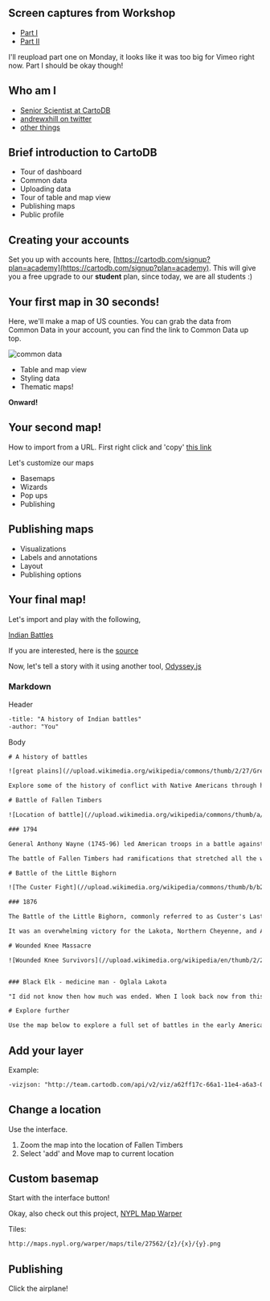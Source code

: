 ## Screen captures from Workshop

* [Part I](https://vimeo.com/111287736)
* [Part II](https://vimeo.com/111287688)

I'll reupload part one on Monday, it looks like it was too big for Vimeo right now. Part I should be okay though!

## Who am I

* [Senior Scientist at CartoDB](http://cartodb.com/team)
* [andrewxhill on twitter](http://twitter.com/andrewxhill)
* [other things](http://andrewxhill.com)

## Brief introduction to CartoDB

* Tour of dashboard
* Common data
* Uploading data
* Tour of table and map view
* Publishing maps
* Public profile

## Creating your accounts

Set you up with accounts here, [https://cartodb.com/signup?plan=academy](https://cartodb.com/signup?plan=academy). This will give you a free upgrade to our **student** plan, since today, we are all students :)

## Your first map in 30 seconds!

Here, we'll make a map of US counties. You can grab the data from Common Data in your account, you can find the link to Common Data up top.

![common data](http://i.imgur.com/sFlZNKl.png)

* Table and map view
* Styling data
* Thematic maps!

**Onward!**

## Your second map!

How to import from a URL. First right click and 'copy' [this link](https://dl.dropboxusercontent.com/u/1307405/CartoDB/workshop/severe-wind.csv.zip)

Let's customize our maps

* Basemaps
* Wizards
* Pop ups
* Publishing

## Publishing maps

* Visualizations
* Labels and annotations
* Layout
* Publishing options

## Your final map!

Let's import and play with the following,

[Indian Battles](https://dl.dropboxusercontent.com/u/1307405/CartoDB/workshop/indian_battles_all.geojson)

If you are interested, here is the [source](http://www.upa.pdx.edu/IMS/currentprojects/TAHv3/GIS_Data/West_Expansion/)

Now, let's tell a story with it using another tool, [Odyssey.js](http://cartodb.github.io/odyssey.js/)

### Markdown 

Header

```txt
-title: "A history of Indian battles"
-author: "You"
```

Body

```txt
# A history of battles

![great plains](//upload.wikimedia.org/wikipedia/commons/thumb/2/27/Great_Plains_Nebraska_USA1.jpg/262px-Great_Plains_Nebraska_USA1.jpg)

Explore some of the history of conflict with Native Americans through history.

# Battle of Fallen Timbers

![Location of battle](//upload.wikimedia.org/wikipedia/commons/thumb/a/ab/Fallen_Timbers_Battlefield.jpg/250px-Fallen_Timbers_Battlefield.jpg)

### 1794

General Anthony Wayne (1745-96) led American troops in a battle against a confederation of Native Americans whose leaders included Chief Little Turtle (Miami), Chief Blue Jacket (Shawnee) and Chief Buckongahelas (Lenape). The fighting took place on the Maumee River, near present-day Toledo. [source](http://www.history.com/topics/native-american-history/battle-of-fallen-timbers)

The battle of Fallen Timbers had ramifications that stretched all the way to Europe. The Treaty of Greenville, negotiated between Wayne and Little Turtle the following year, secured most of what is now Ohio for American settlement. [source](http://en.wikipedia.org/wiki/Battle_of_Fallen_Timbers)

# Battle of the Little Bighorn

![The Custer Fight](//upload.wikimedia.org/wikipedia/commons/thumb/b/b2/Charles_Marion_Russell_-_The_Custer_Fight_%281903%29.jpg/300px-Charles_Marion_Russell_-_The_Custer_Fight_%281903%29.jpg)

### 1876 

The Battle of the Little Bighorn, commonly referred to as Custer's Last Stand, was an armed engagement between combined forces of the Lakota, Northern Cheyenne, and Arapaho tribes, against the 7th Cavalry Regiment of the United States Army. 

It was an overwhelming victory for the Lakota, Northern Cheyenne, and Arapaho, led by several major war leaders, including Crazy Horse and Chief Gall, inspired by the visions of Sitting Bull. [source](http://en.wikipedia.org/wiki/Battle_of_the_Little_Bighorn)

# Wounded Knee Massacre

![Wounded Knee Survivors](//upload.wikimedia.org/wikipedia/en/thumb/2/21/Wounded_Knee_Survivors.jpg/170px-Wounded_Knee_Survivors.jpg)


### Black Elk - medicine man - Oglala Lakota

"I did not know then how much was ended. When I look back now from this high hill of my old age, I can still see the butchered women and children lying heaped and scattered all along the crooked gulch as plain as when I saw them with eyes young. And I can see that something else died there in the bloody mud, and was buried in the blizzard. A people's dream died there. It was a beautiful dream ... the nation's hope is broken and scattered. There is no center any longer, and the sacred tree is dead." [source](http://en.wikipedia.org/wiki/Wounded_Knee_Massacre)

# Explore further

Use the map below to explore a full set of battles in the early Americas. Click an point to see the description and date, and find links to search for more information.

```

## Add your layer

Example: 

```txt
-vizjson: "http://team.cartodb.com/api/v2/viz/a62ff17c-66a1-11e4-a6a3-0e853d047bba/viz.json"
```

## Change a location

Use the interface.

1. Zoom the map into the location of Fallen Timbers
2. Select 'add' and Move map to current location

## Custom basemap

Start with the interface button!

Okay, also check out this project, [NYPL Map Warper](maps.nypl.org/warper/)

Tiles: 

```txt
http://maps.nypl.org/warper/maps/tile/27562/{z}/{x}/{y}.png
```

## Publishing

Click the airplane! 

